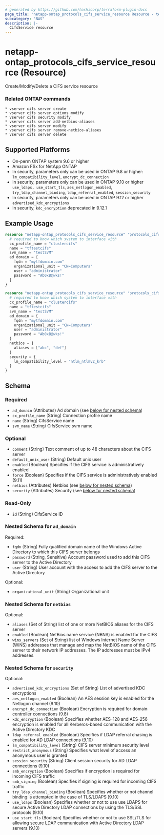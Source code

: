 ```yaml
---
# generated by https://github.com/hashicorp/terraform-plugin-docs
page_title: "netapp-ontap_protocols_cifs_service_resource Resource - terraform-provider-netapp-ontap"
subcategory: "NAS"
description: |-
  CifsService resource
---
```


# netapp-ontap_protocols_cifs_service_resource (Resource)

Create/Modify/Delete a CIFS service resource

### Related ONTAP commands
```commandline
* vserver cifs server create
* vserver cifs server options modify
* vserver cifs security modify
* vserver cifs server add-netbios-aliases
* vserver cifs server modify
* vserver cifs server remove-netbios-aliases
* vserver cifs server delete
```

## Supported Platforms
* On-perm ONTAP system 9.6 or higher
* Amazon FSx for NetApp ONTAP
* In security, parameters only can be used in ONTAP 9.8 or higher:
  `lm_compatibility_level`, `encrypt_dc_connection`
* In security, parameters only can be used in ONTAP 9.10 or higher
  `use_ldaps, use_start_tls`, `aes_netlogon_enabled`, `try_ldap_channel_binding`, `ldap_referral_enabled`, `session_security`
* In security, parameters only can be used in ONTAP 9.12 or higher
  `advertised_kdc_encryptions`
* In security, `kdc_encryption` deprecated in 9.12.1
## Example Usage

```terraform
resource "netapp-ontap_protocols_cifs_service_resource" "protocols_cifs_service_basic" {
  # required to know which system to interface with
  cx_profile_name = "clustercifs"
  name = "tftestcifs"
  svm_name = "testSVM"
  ad_domain = {
    fqdn = "mytfdomain.com"
    organizational_unit = "CN=Computers"
    user = "administrator"
    password = "Ab0xB@wks!"
  }
}

resource "netapp-ontap_protocols_cifs_service_resource" "protocols_cifs_service" {
  # required to know which system to interface with
  cx_profile_name = "clustercifs"
  name = "tftestcifs"
  svm_name = "testSVM"
  ad_domain = {
    fqdn = "mytfdomain.com"
    organizational_unit = "CN=Computers"
    user = "administrator"
    password = "Ab0xB@wks!"
  }
  netbios = {
    aliases = ["abc", "def"]
  }
  security = {
    lm_compatibility_level = "ntlm_ntlmv2_krb"
  }
}
```

<!-- schema generated by tfplugindocs -->
## Schema

### Required

- `ad_domain` (Attributes) Ad domain (see [below for nested schema](#nestedatt--ad_domain))
- `cx_profile_name` (String) Connection profile name
- `name` (String) CifsService name
- `svm_name` (String) CifsService svm name

### Optional

- `comment` (String) Text comment of up to 48 characters about the CIFS server
- `default_unix_user` (String) Default unix user
- `enabled` (Boolean) Specifies if the CIFS service is administratively enabled
- `force` (Boolean) Specifies if the CIFS service is administratively enabled (9.11)
- `netbios` (Attributes) Netbios (see [below for nested schema](#nestedatt--netbios))
- `security` (Attributes) Security (see [below for nested schema](#nestedatt--security))

### Read-Only

- `id` (String) CifsService ID

<a id="nestedatt--ad_domain"></a>
### Nested Schema for `ad_domain`

Required:

- `fqdn` (String) Fully qualified domain name of the Windows Active Directory to which this CIFS server belongs
- `password` (String, Sensitive) Account password used to add this CIFS server to the Active Directory
- `user` (String) User account with the access to add the CIFS server to the Active Directory

Optional:

- `organizational_unit` (String) Organizational unit


<a id="nestedatt--netbios"></a>
### Nested Schema for `netbios`

Optional:

- `aliases` (Set of String) list of one or more NetBIOS aliases for the CIFS server
- `enabled` (Boolean) NetBios name service (NBNS) is enabled for the CIFS
- `wins_servers` (Set of String) list of Windows Internet Name Server (WINS) addresses that manage and map the NetBIOS name of the CIFS server to their network IP addresses. The IP addresses must be IPv4 addresses.


<a id="nestedatt--security"></a>
### Nested Schema for `security`

Optional:

- `advertised_kdc_encryptions` (Set of String) List of advertised KDC encryptions
- `aes_netlogon_enabled` (Boolean) An AES session key is enabled for the Netlogon channel (9.10)
- `encrypt_dc_connection` (Boolean) Encryption is required for domain controller connections (9.8)
- `kdc_encryption` (Boolean) Specifies whether AES-128 and AES-256 encryption is enabled for all Kerberos-based communication with the Active Directory KDC
- `ldap_referral_enabled` (Boolean) Specifies if LDAP referral chasing is enabled for AD LDAP connections (9.10)
- `lm_compatibility_level` (String) CIFS server minimum security level
- `restrict_anonymous` (String) Specifies what level of access an anonymous user is granted
- `session_security` (String) Client session security for AD LDAP connections (9.10)
- `smb_encryption` (Boolean) Specifies if encryption is required for incoming CIFS traffic
- `smb_signing` (Boolean) Specifies if signing is required for incoming CIFS traffic
- `try_ldap_channel_binding` (Boolean) Specifies whether or not channel binding is attempted in the case of TLS/LDAPS (9.10)
- `use_ldaps` (Boolean) Specifies whether or not to use use LDAPS for secure Active Directory LDAP connections by using the TLS/SSL protocols (9.10)
- `use_start_tls` (Boolean) Specifies whether or not to use SSL/TLS for allowing secure LDAP communication with Active Directory LDAP servers (9.10)


